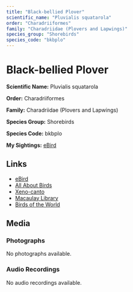```yaml
---
title: "Black-bellied Plover"
scientific_name: "Pluvialis squatarola"
order: "Charadriiformes"
family: "Charadriidae (Plovers and Lapwings)"
species_group: "Shorebirds"
species_code: "bkbplo"
---
```


# Black-bellied Plover

**Scientific Name:** Pluvialis squatarola

**Order:** Charadriiformes

**Family:** Charadriidae (Plovers and Lapwings)

**Species Group:** Shorebirds

**Species Code:** bkbplo

**My Sightings:** [eBird](https://ebird.org/lifelist?r=world&time=life&spp=bkbplo)

## Links
* [eBird](https://ebird.org/species/bkbplo) 
* [All About Birds](https://www.allaboutbirds.org/guide/bkbplo) 
* [Xeno-canto](https://www.xeno-canto.org/species/pluvialis-squatarola) 
* [Macaulay Library](https://search.macaulaylibrary.org/catalog?taxonCode=bkbplo&sort=rating_rank_desc)
* [Birds of the World](https://birdsoftheworld.org/bow/species/bkbplo)

## Media
### Photographs
No photographs available.

### Audio Recordings
No audio recordings available.
